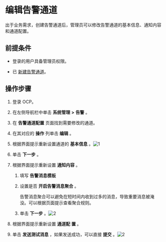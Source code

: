 编辑告警通道 
===========================

出于业务需求，创建告警通道后，管理员可以修改告警通道的基本信息、通知内容和通道配置。

前提条件 
-------------------------

* 登录的用户具备管理员权限。

  

* 已 [新建告警通道](/zh-CN/3.ob-cloud-platform/10.use-alert-management/8.create-alarm-channel.md)。

  




操作步骤 
-------------------------

1. 登录 OCP。

   

2. 在左侧导航栏中单击 **系统管理** **\>** **告警** 。

   

3. 在 **告警通道配置** 页面找到需要修改的通道。

   

4. 在其对应的 **操作** 列单击 **编辑** 。

   

5. 根据界面提示重新设置通道的 **基本信息** 。![1](https://help-static-aliyun-doc.aliyuncs.com/assets/img/zh-CN/0318947061/p169845.png)

   

6. 单击 **下一步** 。

   

7. 根据界面提示重新设置 **通知内容** 。

   1. 填写 **告警消息模板**

      
   
   2. 设置是否 **开启告警消息聚合** 。

      告警消息聚合可以避免在短时间内收到过多的消息，导致重要消息被淹没。可以根据页面提示查看聚合规则。
      
   
   3. 单击 **下一步** 。![2](https://help-static-aliyun-doc.aliyuncs.com/assets/img/zh-CN/0318947061/p169846.png)

      
   

   

8. 根据界面提示重新设置 **通道配** **置** 。

   

9. 单击 **发送测试消息** ，如果发送成功，可以直接 **提交** 。![2](https://help-static-aliyun-doc.aliyuncs.com/assets/img/zh-CN/9218947061/p169824.png)

   




